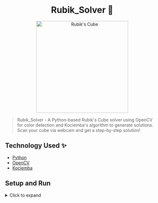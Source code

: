 <p align="center">
    <h1 align="center">Rubik_Solver 🧩</h1>
</p>

<p align="center">
    <img src="https://via.placeholder.com/300" alt="Rubik's Cube" border="0" width="300px">
</p>
<!-- Replace with your own image URL if available -->

> Rubik_Solver - A Python-based Rubik's Cube solver using OpenCV for color detection and Kociemba's algorithm to generate solutions. Scan your cube via webcam and get a step-by-step solution!

## Technology Used ✨

- [Python](https://www.python.org/)
- [OpenCV](https://opencv.org/)
- [Kociemba](https://github.com/muodoka/kociemba)

## Setup and Run

<details>
    <summary>Click to expand</summary>
    <br>
    <h3>Clone the Repository</h3>

```bash
git clone https://github.com/MPGranji/Rubik_Solver.git
cd Rubik_Solver
<h3>Prerequisites</h3> Before running the project, ensure you have the following installed: - <strong>Python 3.x</strong>: Download from <a href="https://www.python.org/downloads/">here</a>. - A webcam connected to your computer. <h3>Install Dependencies</h3>
Install the required libraries:
bash

Thu gọn

Bọc lại

Sao chép
pip install opencv-python kociemba
(Optional) Use an IDE like <strong>PyCharm</strong> or <strong>Visual Studio Code</strong> for a better development experience.

<h3>Run the Application</h3>
Launch the program:

bash

Thu gọn

Bọc lại

Sao chép
python main.py
This opens the Frame window for scanning.

Scan the Cube:
Place a face of the Rubik's Cube in the webcam's scanning area.
Press the corresponding keys (or buttons if using a front-facing camera) to assign colors:
U (Up): White
D (Down): Yellow
L (Left): Orange
R (Right): Red
F (Front): Green
B (Back): Blue
Check the Preview window to ensure all faces are scanned correctly.
Solve the Cube:
Once all six faces are scanned, press Enter to view the solution in the Solution window.
Tips:
Ensure good lighting and camera focus for accurate color detection.
Verify the cube state in the Preview window before solving.
</details>
Cube Face Definitions
The solver uses standard Rubik's Cube notation with the following color assignments:

F (Front): Green
B (Back): Blue
U (Up): White
D (Down): Yellow
L (Left): Orange
R (Right): Red
Project Structure
main.py: Integrates scanning, state management, and solving logic.
cube_state.py: Manages the cube's state and rotations.
ui.py: Renders the Frame and Preview windows.
